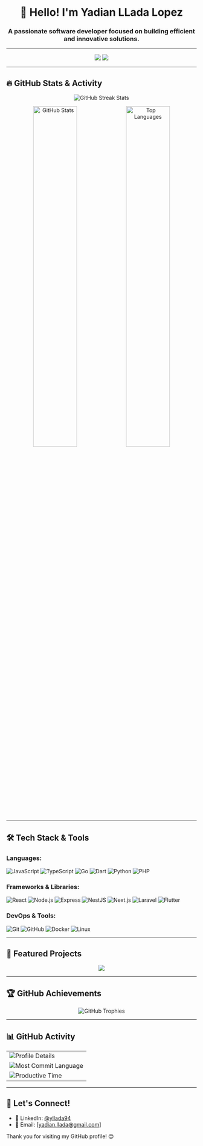 <h1 align="center">👋 Hello! I'm Yadian LLada Lopez</h1>
<h3 align="center">A passionate software developer focused on building efficient and innovative solutions.</h3>

---

<p align="center">
  <a href="https://www.linkedin.com/in/yllada94/"><img src="https://img.shields.io/badge/-LinkedIn-blue?style=flat-square&logo=Linkedin&logoColor=white&link=https://www.linkedin.com/in/yllada94/" /></a>
  <a href="mailto:yadian.llada@gmail.com"><img src="https://img.shields.io/badge/-Email-D14836?style=flat-square&logo=Gmail&logoColor=white&link=yadian.llada@gmail.com" /></a>
</p>

---

## 🔥 GitHub Stats & Activity

<p align="center">
  <img src="https://github-readme-streak-stats.herokuapp.com/?user=yllada&theme=radical&hide_border=true" alt="GitHub Streak Stats" />
</p>

<p align="center">
  <img src="https://github-readme-stats.vercel.app/api?username=yllada&show_icons=true&theme=radical&hide_border=true" alt="GitHub Stats" width="48%" />
  <img src="https://github-readme-stats.vercel.app/api/top-langs/?username=yllada&layout=compact&theme=radical&hide_border=true" alt="Top Languages" width="48%" />
</p>

---

## 🛠️ Tech Stack & Tools

### Languages:
![JavaScript](https://img.shields.io/badge/-JavaScript-F7DF1E?style=flat-square&logo=javascript&logoColor=black)
![TypeScript](https://img.shields.io/badge/-TypeScript-007ACC?style=flat-square&logo=typescript&logoColor=white)
![Go](https://img.shields.io/badge/-Go-00ADD8?style=flat-square&logo=go&logoColor=white)
![Dart](https://img.shields.io/badge/-Dart-0175C2?style=flat-square&logo=dart&logoColor=white)
![Python](https://img.shields.io/badge/-Python-3776AB?style=flat-square&logo=python&logoColor=white)
![PHP](https://img.shields.io/badge/-PHP-777BB4?style=flat-square&logo=php&logoColor=white)

### Frameworks & Libraries:
![React](https://img.shields.io/badge/-React-61DAFB?style=flat-square&logo=react&logoColor=black)
![Node.js](https://img.shields.io/badge/-Node.js-339933?style=flat-square&logo=node.js&logoColor=white)
![Express](https://img.shields.io/badge/-Express-000000?style=flat-square&logo=express&logoColor=white)
![NestJS](https://img.shields.io/badge/-NestJS-E0234E?style=flat-square&logo=nestjs&logoColor=white)
![Next.js](https://img.shields.io/badge/-Next.js-000000?style=flat-square&logo=next.js&logoColor=white)
![Laravel](https://img.shields.io/badge/-Laravel-FF2D20?style=flat-square&logo=laravel&logoColor=white)
![Flutter](https://img.shields.io/badge/-Flutter-02569B?style=flat-square&logo=flutter&logoColor=white)

### DevOps & Tools:
![Git](https://img.shields.io/badge/-Git-F05032?style=flat-square&logo=git&logoColor=white)
![GitHub](https://img.shields.io/badge/-GitHub-181717?style=flat-square&logo=github&logoColor=white)
![Docker](https://img.shields.io/badge/-Docker-2496ED?style=flat-square&logo=docker&logoColor=white)
![Linux](https://img.shields.io/badge/-Linux-FCC624?style=flat-square&logo=linux&logoColor=black)

---

## 📂 Featured Projects

<p align="center">
  <a href="https://github.com/orgs/utmstack/projects/2">
    <img src="https://github-readme-stats.vercel.app/api/pin/?username=utmstack&repo=UTMStack&theme=radical" />
  </a>
</p>

---

## 🏆 GitHub Achievements

<p align="center">
  <img src="https://github-profile-trophy.vercel.app/?username=yllada&theme=radical&no-frame=true&row=1&column=6" alt="GitHub Trophies" />
</p>

---

## 📊 GitHub Activity

<table align="center">
  <tr>
    <td><img src="https://github-profile-summary-cards.vercel.app/api/cards/profile-details?username=yllada&theme=radical" alt="Profile Details" /></td>
  </tr>
  <tr>
    <td><img src="https://github-profile-summary-cards.vercel.app/api/cards/most-commit-language?username=yllada&theme=radical" alt="Most Commit Language" /></td>
  </tr>
  <tr>
    <td><img src="https://github-profile-summary-cards.vercel.app/api/cards/productive-time?username=yllada&theme=radical" alt="Productive Time" /></td>
  </tr>
</table>

---

## 🤝 Let's Connect!

- 💬 LinkedIn: [@yllada94](https://www.linkedin.com/in/yllada94)
- 📧 Email: [yadian.llada@gmail.com]

Thank you for visiting my GitHub profile! 😊
